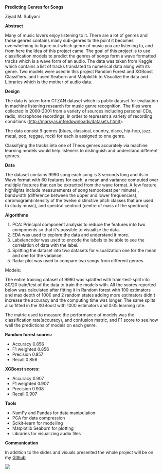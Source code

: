 **Predicting Genres for Songs**

Ziyad M. Subyani

**Abstract**

Many of music lovers enjoy listening to it. There are a lot of genres and those genres contains many sub-genres to the point it becomes overwhelming to figure out which genre of music you are listening to, and from here the Idea of this project came. The goal of this project is to use classification models to predict the genres of songs form a wave formatted tracks which is a wave form of an audio. The data was taken from Kaggle which contains a list of tracks translated to numerical data along with its genre. Two models were used in this project Random Forest and XGBoost Classifiers. and I used Seaborn and Matplotlib to Visualize the data and Libraries which is the mother of audio data.

**Design**

The data is taken form GTZAN dataset which is public dataset for evaluation in machine listening research for music genre recognition. The files were collected in 2000-2001 from a variety of sources including personal CDs, radio, microphone recordings, in order to represent a variety of recording conditions ([http://marsyas.info/downloads/datasets.html)](http://marsyas.info/downloads/datasets.html)).

The data consist 9 genres (blues, classical, country, disco, hip-hop, jazz, metal, pop, reggae, rock) for each is assigned to one genre.

Classifying the tracks into one of Theos genres accurately via machine learning models would help listeners to distinguish and understand different genres.

**Data**

The dataset contains 9990 song each song is 3 seconds long and its in Wave format with 60 features for each, a mean and variance computed over multiple features that can be extracted from the wave format. A few feature highlights include measurements of song tempo(beat per minute) , bandwidth (difference between the upper and lower frequencies), chromogram(intensity of the twelve distinctive pitch classes that are used to study music), and spectral centroid (centre of mass of the spectrum).

**Algorithms**

1. PCA: Principal component analysis to reduce the features into two components so that it&#39;s possible to visualize the data.
2. EDA was used to explore the data and understand it more.
3. Labelencoder was used to encode the labels to be able to see the correlation of data with the label.
4. Splitting the dataset into two datasets for visualization one for the mean and one for the variance.
5. Radar plot was used to compare two songs from different genres.

Models:

The entire training dataset of 9990 was splatted with train-test-split into 80/20 train/test of the data to train the models with. All the scores reported below was calculated after fitting it in Random forest with 100 estimators and max depth of 1000 and 2 random states adding more estimators didn&#39;t increase the accuracy and the computing time was longer. The same splits also fitted in the XGBoost with 1000 estimators and 0.05 learning rate.

The matric used to measure the performance of models was the classification rate(accuracy), and confusion matric, and F1 score to see how well the predictions of models on each genre.

**Random forest scores:**

- Accuracy 0.856
- F1 weighted 0.856
- Precision 0.857
- Recall 0.856

**XGBoost scores:**

- Accuracy 0.907
- F1 weighted 0.907
- Precision 0.908
- Recall 0.907

**Tools**

- NumPy and Pandas for data manipulation
- PCA for data compression
- Scikit-learn for modelling
- Matplotlib Seaborn for plotting
- Libraries for visualizing audio files

**Communication**

In addition to the slides and visuals presented the whole project will be on my [Github](https://github.com/ZiyadMoh/DataScience-bootcamp-project)

![](RackMultipart20211216-4-1x9hj4c_html_ec7923738458ca0f.jpg)
